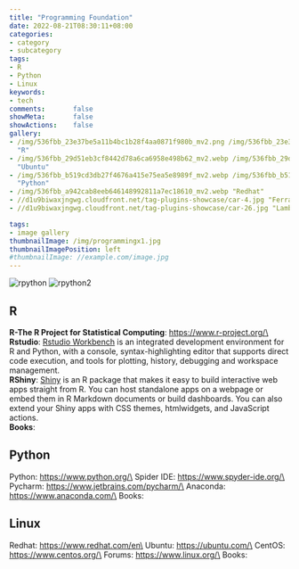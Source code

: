 ```yaml
---
title: "Programming Foundation"
date: 2022-08-21T08:30:11+08:00
categories:
- category
- subcategory
tags:
- R
- Python
- Linux
keywords:
- tech
comments:       false
showMeta:       false
showActions:    false
gallery:
- /img/536fbb_23e37be5a11b4bc1b28f4aa0871f980b_mv2.png /img/536fbb_23e37be5a11b4bc1b28f4aa0871f980b_mv2.png
  "R"
- /img/536fbb_29d51eb3cf8442d78a6ca6958e498b62_mv2.webp /img/536fbb_29d51eb3cf8442d78a6ca6958e498b62_mv2.webp
  "Ubuntu"
- /img/536fbb_b519cd3db27f4676a415e75ea5e8989f_mv2.webp /img/536fbb_b519cd3db27f4676a415e75ea5e8989f_mv2.webp
  "Python"
- /img/536fbb_a942cab8eeb646148992811a7ec18610_mv2.webp "Redhat"
- //d1u9biwaxjngwg.cloudfront.net/tag-plugins-showcase/car-4.jpg "Ferrari"
- //d1u9biwaxjngwg.cloudfront.net/tag-plugins-showcase/car-26.jpg "Lamborghini"

tags:
- image gallery
thumbnailImage: /img/programmingx1.jpg
thumbnailImagePosition: left
#thumbnailImage: //example.com/image.jpg
---
```



![rpython](/img/536fbb_23e37be5a11b4bc1b28f4aa0871f980b_mv2.png) ![rpython2](/img/536fbb_29d51eb3cf8442d78a6ca6958e498b62_mv2.webp)


## R 
**R-The R Project for Statistical Computing**: https://www.r-project.org/\
**Rstudio**: [Rstudio Workbench](https://rstudio.com/) is an integrated development environment for R and Python, with a console, syntax-highlighting editor that supports direct code execution, and tools for plotting, history, debugging and workspace management.\
**RShiny**: [Shiny](https://shiny.rstudio.com/) is an R package that makes it easy to build interactive web apps straight from R. You can host standalone apps on a webpage or embed them in R Markdown documents or build dashboards. You can also extend your Shiny apps with CSS themes, htmlwidgets, and JavaScript actions.\
**Books**:

## Python

Python: https://www.python.org/\
Spider IDE: https://www.spyder-ide.org/\
Pycharm: https://www.jetbrains.com/pycharm/\
Anaconda: https://www.anaconda.com/\
Books:


## Linux

Redhat: https://www.redhat.com/en\
Ubuntu: https://ubuntu.com/\
CentOS: https://www.centos.org/\
Forums: https://www.linux.org/\
Books: